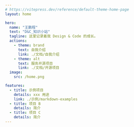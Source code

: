 ```yaml
---
# https://vitepress.dev/reference/default-theme-home-page
layout: home

hero:
  name: "王鹏程"
  text: "D&C_知识小站"
  tagline: 这里记录着我 Design & Code 的成长。
  actions:
    - theme: brand
      text: 自我介绍
      link: ./文档/自我介绍
    - theme: alt
      text: 服务开源项目
      link: ./文档/开源项目
  image:
    src: /home.png

features:
  - title: 示例项目
    details: xxx 用途
    link: ./示例/markdown-examples
  - title: 项目 B
    details: 简介
  - title: 项目 C
    details: 简介
---
```


<!-- 自定模块 -->

<loading></loading>

<script setup>
import { ref, reactive, onMounted, watch ,nextTick} from "vue";
import loading from "../src/loading.vue";
import { signal } from "../src/gobalState.js"; // loading 动画执行状态
import { gsap } from "gsap";


const loge=ref();
const logoBox=ref();
const loadingDom=ref();
const divContent = `
       <div ref="containerBox" class="containerBox2">
           <div class="box-wrapper">
               <div ref="boxFaces" class="box-faces">
                 <div class="box-face box-face1">
                   <p>W</p>
                 </div>
                 <div class="box-face box-face2">
                   <p>P</p>
                 </div>
                 <div class="box-face box-face4">
                   <p>C</p>
                 </div>
                 <div class="box-face box-face3">
                 </div>
               </div>
           </div>
       </div>`;
const tl = gsap.timeline();

watch(signal, (newVal, oldVal) => {
  nextTick(() => {
    if (newVal) {
      // loge.value.insertAdjacentHTML('afterbegin', divContent);
      // console.log(newVal, loadingDom.value);
    }
  })
})


onMounted(() => {
  loadingDom.value = document.querySelector(".loading");
  loge.value = document.querySelector(".VPNavBarTitle > .title");
  logoBox.value = document.querySelector(".containerBox2");
  // loadingDom.value.style.zIndex = 0;
  // loadingDom.value.style.display = "none";

  loge.value.insertAdjacentHTML('afterbegin', divContent);

  // loge.value.insertAdjacentHTML('afterbegin', divContent);
})
</script>

<style >
  .Home{
    color:red
  }
  img{
    border-radius: 0;
  }
.container > .title {
  position: relative;
}
.VPNavBarTitle > .title {
  position: relative;
}
.VPImage.logo{
  margin-right: 1rem;
  opacity: 0;
}
.containerBox2 {
  width: 4rem;
  height: 4rem;
  position: absolute;
  top: 50%;
  left: 0;
  transform: translate(-12px, -50%) scale(0.5);
  z-index: 9999;
}
.containerBox2 >.box-wrapper {
  position: absolute;
  perspective: 300px;
  perspective-origin: 100% 32px;
}
.containerBox2 >.box-wrapper >.box-faces {
  width: 4rem;
  position: relative;
  transform-style: preserve-3d;
  transition: 1.5s transform cubic-bezier(0.79, 0, 0.54, 0.99);
  user-select: none;
  pointer-events: none;
}
.box-face {
  position: absolute;
  width: 4rem;
  height: 4rem;
  display: flex;
  justify-content: center;
  align-items: center;
  background-color: #fff;
  color: black;
  font-weight: 600;
}
.box-face4 {
  transform: translateZ(-32px) rotateY(180deg);
    border: 0.125rem solid rgba(0,0,0,0.1);
}
.box-face2 {
  transform: rotateY(-270deg) translateX(32px);
  transform-origin: top right;
    border: 0.125rem solid rgba(0,0,0,0.1);
}
.box-face3 {
  transform: rotateY(270deg) translateX(-32px);
  transform-origin: center left;
  font-size: 1.5rem;
  background-image: url("./public/Virtual-image.png");
  background-repeat: no-repeat;
  /* 图片自适应宽高 */
  background-size: cover;
}
.box-face1 {
  transform: translateZ(32px);
  /* background-color: #000; */
  color: white;
  box-sizing: border-box;
  overflow: hidden;
}

.box-face1:after {
  content: '';
  position: absolute;
  top: -30px;
  right: -30px;
  bottom: -30px;
  left: -30px;
  background: conic-gradient(from 180deg at 50% 50%, #12001B -97.5deg, #000000 14.05deg, #040EFF 54.01deg, #8000FF 113.42deg, #00B6B6 185.62deg, #12001B 262.5deg, #000000 374.05deg);
  filter: blur(20px) brightness(1.5);
  z-index: -1;
  animation: 10s move linear infinite;
}
@keyframes move {
  from {
    transform: rotate(180deg);
  }
  to {
    transform: rotate(540deg);
  }
}

.containerBox2 .box-faces:hover {
  transform: rotateY(-270deg);
  transition: 2s transform cubic-bezier(0.79, 0, 0.54, 0.99);
}
</style>
